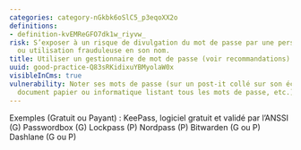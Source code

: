 ```yaml
---
categories: category-nGkbk6oSlC5_p3eqoXX2o
definitions:
- definition-kvEMReGFO7dk1w_riyvw_
risk: S’exposer à un risque de divulgation du mot de passe par une personne tierce
  ou utilisation frauduleuse en son nom.
title: Utiliser un gestionnaire de mot de passe (voir recommandations).
uuid: good-practice-Q83sRKidixuYBMyolaW0x
visibleInCms: true
vulnerability: Noter ses mots de passe (sur un post-it collé sur son écran, sur un
  document papier ou informatique listant tous les mots de passe, etc.).
---
```


Exemples (Gratuit ou Payant) : KeePass, logiciel gratuit et validé par l’ANSSI (G) Passwordbox (G) Lockpass (P) Nordpass (P) Bitwarden (G ou P) Dashlane (G ou P)